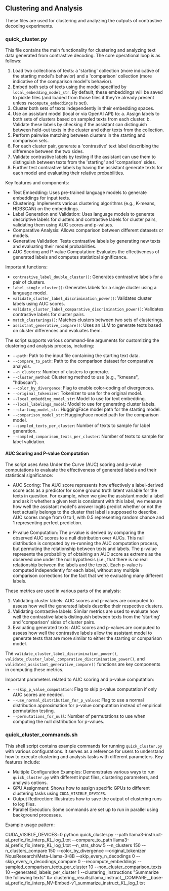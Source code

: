 ## Clustering and Analysis

These files are used for clustering and analyzing the outputs of contrastive decoding experiments.

### quick_cluster.py

This file contains the main functionality for clustering and analyzing text data generated from contrastive decoding. The core operational loop is as follows:

1. Load two collections of texts: a 'starting' collection (more indicative of the starting model's behavior) and a 'comparison' collection (more indicative of the comparison model's behavior).
2. Embed both sets of texts using the model specified by `local_embedding_model_str`. By default, these embeddings will be saved to pickle files (and loaded from those files if they're already present unless `recompute_embeddings` is set).
3. Cluster both sets of texts independently in their embedding spaces.
4. Use an assistant model (local or via OpenAI API) to:
   a. Assign labels to both sets of clusters based on sampled texts from each cluster.
   b. Validate these labels by checking if the assistant can distinguish between held-out texts in the cluster and other texts from the collection.
5. Perform pairwise matching between clusters in the starting and comparison sets.
6. For each cluster pair, generate a 'contrastive' text label describing the difference between the two sides.
7. Validate contrastive labels by testing if the assistant can use them to distinguish between texts from the 'starting' and 'comparison' sides.
8. Further test contrastive labels by having the assistant generate texts for each model and evaluating their relative probabilities.

Key features and components:

- Text Embedding: Uses pre-trained language models to generate embeddings for input texts.
- Clustering: Implements various clustering algorithms (e.g., K-means, HDBSCAN) on the embeddings.
- Label Generation and Validation: Uses language models to generate descriptive labels for clusters and contrastive labels for cluster pairs, validating them using AUC scores and p-values.
- Comparative Analysis: Allows comparison between different datasets or models.
- Generative Validation: Tests contrastive labels by generating new texts and evaluating their model probabilities.
- AUC Scoring and P-value Computation: Evaluates the effectiveness of generated labels and computes statistical significance.


Important functions:

- `contrastive_label_double_cluster()`: Generates contrastive labels for a pair of clusters.
- `label_single_cluster()`: Generates labels for a single cluster using a language model.
- `validate_cluster_label_discrimination_power()`: Validates cluster labels using AUC scores.
- `validate_cluster_label_comparative_discrimination_power()`: Validates contrastive labels for cluster pairs.
- `match_clusterings()`: Matches clusters between two sets of clusterings.
- `assistant_generative_compare()`: Uses an LLM to generate texts based on cluster differences and evaluates them.

The script supports various command-line arguments for customizing the clustering and analysis process, including:

- `--path`: Path to the input file containing the starting text data.
- `--compare_to_path`: Path to the comparison dataset for comparative analysis.
- `--n_clusters`: Number of clusters to generate.
- `--cluster_method`: Clustering method to use (e.g., "kmeans", "hdbscan").
- `--color_by_divergence`: Flag to enable color-coding of divergences.
- `--original_tokenizer`: Tokenizer to use for the original model.
- `--local_embedding_model_str`: Model to use for text embedding.
- `--local_labelings_model`: Model to use for generating cluster labels.
- `--starting_model_str`: HuggingFace model path for the starting model.
- `--comparison_model_str`: HuggingFace model path for the comparison model.
- `--sampled_texts_per_cluster`: Number of texts to sample for label generation.
- `--sampled_comparison_texts_per_cluster`: Number of texts to sample for label validation.

#### AUC Scoring and P-value Computation

The script uses Area Under the Curve (AUC) scoring and p-value computations to evaluate the effectiveness of generated labels and their statistical significance:

- AUC Scoring: The AUC score represents how effectively a label-derived score acts as a predictor for some ground truth latent variable for the texts in question. For example, when we give the assistant model a label and ask it whether a given text is consistent with this label, we measure how well the assistant model's answer logits predict whether or not the text actually belongs to the cluster that label is supposed to describe. AUC scores range from 0 to 1, with 0.5 representing random chance and 1 representing perfect prediction.

- P-value Computation: The p-value is derived by comparing the observed AUC scores to a null distribution over AUCs. This null distribution is computed by re-running the AUC computation process, but permuting the relationship between texts and labels. The p-value represents the probability of obtaining an AUC score as extreme as the observed one under the null hypothesis (i.e., that there is no real relationship between the labels and the texts). Each p-value is computed independently for each label, without any multiple comparison corrections for the fact that we're evaluating many different labels.

These metrics are used in various parts of the analysis:

1. Validating cluster labels: AUC scores and p-values are computed to assess how well the generated labels describe their respective clusters.
2. Validating contrastive labels: Similar metrics are used to evaluate how well the contrastive labels distinguish between texts from the 'starting' and 'comparison' sides of cluster pairs.
3. Evaluating generated texts: AUC scores and p-values are computed to assess how well the contrastive labels allow the assistant model to generate texts that are more similar to either the starting or comparison model.

The `validate_cluster_label_discrimination_power()`, `validate_cluster_label_comparative_discrimination_power()`, and `validated_assistant_generative_compare()` functions are key components in computing these metrics.

Important parameters related to AUC scoring and p-value computation:

- `--skip_p_value_computation`: Flag to skip p-value computation if only AUC scores are needed.
- `--use_normal_distribution_for_p_values`: Flag to use a normal distribution approximation for p-value computation instead of empirical permutation testing.
- `--permutations_for_null`: Number of permutations to use when computing the null distribution for p-values.


### quick_cluster_commands.sh

This shell script contains example commands for running `quick_cluster.py` with various configurations. It serves as a reference for users to understand how to execute clustering and analysis tasks with different parameters. Key features include:

- Multiple Configuration Examples: Demonstrates various ways to run `quick_cluster.py` with different input files, clustering parameters, and analysis options.
- GPU Assignment: Shows how to assign specific GPUs to different clustering tasks using `CUDA_VISIBLE_DEVICES`.
- Output Redirection: Illustrates how to save the output of clustering runs to log files.
- Parallel Execution: Some commands are set up to run in parallel using background processes.

Example usage pattern:

CUDA_VISIBLE_DEVICES=0 python quick_cluster.py --path llama3-instruct-ai_prefix_fix_interp_KL_log_1.txt --compare_to_path llama3-ai_prefix_fix_interp_KL_log_1.txt --n_strs_show 5 --n_clusters 150 --n_clusters_compare 150 --color_by_divergence --original_tokenizer NousResearch/Meta-Llama-3-8B --skip_every_n_decodings 0 --skip_every_n_decodings_compare 0 --recompute_embeddings --sampled_comparison_texts_per_cluster 10 --non_cluster_comparison_texts 10 --generated_labels_per_cluster 1 --clustering_instructions "Summarize the following texts" &> clustering_results/llama_instruct__COMPARE__base-ai_prefix_fix_interp_NV-Embed-v1_summarize_instruct_KL_log_1.txt